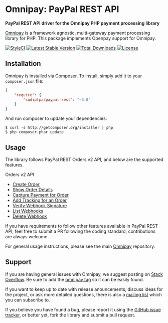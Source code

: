 # Omnipay: PayPal REST API

**PayPal REST API driver for the Omnipay PHP payment processing library**

[Omnipay](https://github.com/thephpleague/omnipay) is a framework agnostic, multi-gateway payment
processing library for PHP. This package implements Openpay support for Omnipay.

[![StyleCI](https://github.styleci.io/repos/173117409/shield?branch=master&style=flat)](https://github.styleci.io/repos/173117409)
[![Latest Stable Version](https://poser.pugx.org/sudiptpa/omnipay-openpay/v/stable)](https://packagist.org/packages/sudiptpa/omnipay-openpay)
[![Total Downloads](https://poser.pugx.org/sudiptpa/omnipay-openpay/downloads)](https://packagist.org/packages/sudiptpa/omnipay-openpay)
[![License](https://poser.pugx.org/sudiptpa/omnipay-openpay/license)](https://packagist.org/packages/sudiptpa/omnipay-openpay)

## Installation

Omnipay is installed via [Composer](http://getcomposer.org/). To install, simply add it
to your `composer.json` file:

```json
{
    "require": {
        "sudiptpa/paypal-rest": "~3.0"
    }
}
```

And run composer to update your dependencies:

    $ curl -s http://getcomposer.org/installer | php
    $ php composer.phar update

## Usage

The library follows PayPal REST Orders v2 API, and below are the supported features.

 Orders v2 API

 * [Create Order](https://developer.paypal.com/docs/api/orders/v2/#orders_create)
 * [Show Order Details](https://developer.paypal.com/docs/api/orders/v2/#orders_get)
 * [Capture Payment for Order](https://developer.paypal.com/docs/api/orders/v2/#orders_capture)
 * [Add Tracking for an Order](https://developer.paypal.com/docs/api/orders/v2/#orders_track_create)
 * [Verify Webhook Signature](https://developer.paypal.com/docs/api/webhooks/v1/#verify-webhook-signature_post)
 * [List Webhooks](https://developer.paypal.com/docs/api/webhooks/v1/#webhooks_list)
 * [Delete Webhook](https://developer.paypal.com/docs/api/webhooks/v1/#webhooks_delete)

If you have requirements to follow other features available in PayPal REST API, feel free to submit a PR following the coding standard, contributions are always welcome.

For general usage instructions, please see the main [Omnipay](https://github.com/thephpleague/omnipay)
repository.

## Support

If you are having general issues with Omnipay, we suggest posting on
[Stack Overflow](http://stackoverflow.com/). Be sure to add the
[omnipay tag](http://stackoverflow.com/questions/tagged/omnipay) so it can be easily found.

If you want to keep up to date with release anouncements, discuss ideas for the project,
or ask more detailed questions, there is also a [mailing list](https://groups.google.com/forum/#!forum/omnipay) which
you can subscribe to.

If you believe you have found a bug, please report it using the [GitHub issue tracker](https://github.com/sudiptpa/paypal-rest/issues),
or better yet, fork the library and submit a pull request.
